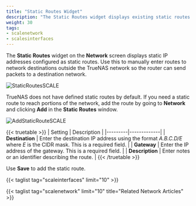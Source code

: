 ```yaml
---
title: "Static Routes Widget"
description: "The Static Routes widget displays existing static routes or sets up new ones."
weight: 30
tags:
- scalenetwork
- scalesinterfaces
---
```


The **Static Routes** widget on the **Network** screen displays static IP addresses configured as static routes. Use this to manually enter routes to network destinations outside the TrueNAS network so the router can send packets to a destination network.

![StaticRoutesSCALE](/images/SCALE/StaticRoutesSCALE.png "Static Routes")

TrueNAS does not have defined static routes by default.
If you need a static route to reach portions of the network, add the route by going to **Network** and clicking **Add** in the **Static Routes** window.

![AddStaticRouteSCALE](/images/SCALE/AddStaticRouteSCALE.png "Add Static Route")

{{< truetable >}}
| Setting | Description |
|---------|-------------|
| **Destination** | Enter the destination IP address using the format *A.B.C.D/E* where *E* is the CIDR mask. This is a required field. |
| **Gateway** | Enter the IP address of the gateway. This is a required field. |
| **Description** | Enter notes or an identifier describing the route. |
{{< /truetable >}}

Use **Save** to add the static route.

{{< taglist tag="scaleinterfaces" limit="10" >}}

{{< taglist tag="scalenetwork" limit="10" title="Related Network Articles" >}}
